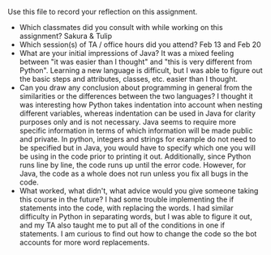 Use this file to record your reflection on this assignment.

- Which classmates did you consult with while working on this assignment?
Sakura & Tulip
- Which session(s) of TA / office hours did you attend?
Feb 13 and Feb 20
- What are your initial impressions of Java? 
It was a mixed feeling between "it was easier than I thought" and "this is very different from Python". Learning a new language is difficult, but I was able to figure out the basic steps and attributes, classes, etc. easier than I thought. 
- Can you draw any conclusion about programming in general from the similarities or the differences between the two languages? 
I thought it was interesting how Python takes indentation into account when nesting different variables, whereas indentation can be used in Java for clarity purposes only and is not necessary. Java seems to require more specific information in terms of which information will be made public and private. In python, integers and strings for example do not need to be specified but in Java, you would have to specify which one you will be using in the code prior to printing it out. Additionally, since Python runs line by line, the code runs up until the error code. However, for Java, the code as a whole does not run unless you fix all bugs in the code. 
- What worked, what didn't, what advice would you give someone taking this course in the future?
I had some trouble implementing the if statements into the code, with replacing the words. I had similar difficulty in Python in separating words, but I was able to figure it out, and my TA also taught me to put all of the conditions in one if statements. I am curious to find out how to change the code so the bot accounts for more word replacements.